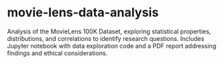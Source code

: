# movie-lens-data-analysis
Analysis of the MovieLens 100K Dataset, exploring statistical properties, distributions, and correlations to identify research questions. Includes Jupyter notebook with data exploration code and a PDF report addressing findings and ethical considerations.
